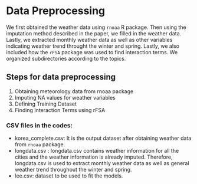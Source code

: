 # Data Preprocessing

We first obtained the weather data using `rnoaa` R package. Then using the imputation method described in the paper, we filled in the weather data. Lastly, we extracted monthly weather data as well as other variables indicating weather trend throught the winter and spring. Lastly, we also included how the `rFSA` package was used to find interaction terms. We organized subdirectories according to the topics.

## Steps for data preprocessing
1. Obtaining meteorology data from rnoaa package
2. Imputing NA values for weather variables
3. Defining Training Dataset
4. Finding Interaction Terms using rFSA

### CSV files in the codes:
* korea_complete.csv: It is the output dataset after obtaining weather data from `rnoaa` package.
* longdata.csv : longdata.csv contains weather information for all the cities and the weather information is already imputed. Therefore, longdata.csv is used to extract monthly weather data as well as general weather trend throughout the winter and spring.
* lee.csv: dataset to be used to fit the models.
